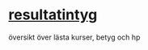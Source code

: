 # [resultatintyg](https://jegersterk.github.io/resultatintyg/)
översikt över lästa kurser, betyg och hp

